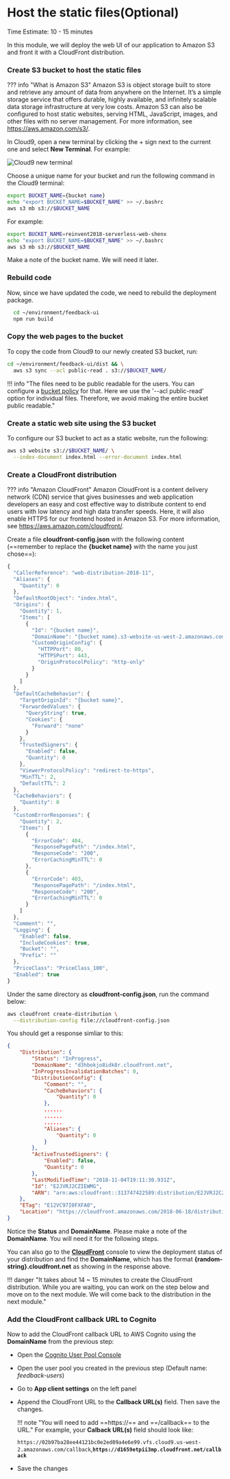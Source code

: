 # Host the static files(Optional)
Time Estimate: 10 - 15 minutes  

In this module, we will deploy the web UI of our application to Amazon S3 and front it with a CloudFront distribution.

### Create S3 bucket to host the static files

??? info "What is Amazon S3"
    Amazon S3 is object storage built to store and retrieve any amount of data from anywhere on the Internet. It’s a simple storage service that offers durable, highly available, and infinitely scalable data storage infrastructure at very low costs. Amazon S3 can also be configured to host static websites, serving HTML, JavaScript, images, and other files with no server management. For more information, see https://aws.amazon.com/s3/. 

In Cloud9, open a new terminal by clicking the \+ sign next to the current one and select __New Terminal__. For example:

  ![Cloud9 new terminal](../screenshots/c9-terminal.png)

Choose a unique name for your bucket and run the following command in the Cloud9 terminal:

```bash
export BUCKET_NAME={bucket name}
echo "export BUCKET_NAME=$BUCKET_NAME" >> ~/.bashrc
aws s3 mb s3://$BUCKET_NAME
```
For example:

```bash
export BUCKET_NAME=reinvent2018-serverless-web-shenx
echo "export BUCKET_NAME=$BUCKET_NAME" >> ~/.bashrc
aws s3 mb s3://$BUCKET_NAME
```

Make a note of the bucket name. We will need it later.

### Rebuild code

Now, since we have updated the code, we need to rebuild the deployment package.

```bash
  cd ~/environment/feedback-ui
  npm run build
```

### Copy the web pages to the bucket

To copy the code from Cloud9 to our newly created S3 bucket, run:

```bash
cd ~/environment/feedback-ui/dist && \
  aws s3 sync --acl public-read . s3://$BUCKET_NAME/
```

!!! info "The files need to be public readable for the users. You can configure a [bucket policy](https://docs.aws.amazon.com/AmazonS3/latest/dev/WebsiteAccessPermissionsReqd.html "S3 bucket polic for public web site") for that. Here we use the '--acl public-read' option for individual files. Therefore, we avoid making the entire bucket public readable."

### Create a static web site using the S3 bucket
To configure our S3 bucket to act as a static website, run the following:
```bash
aws s3 website s3://$BUCKET_NAME/ \
  --index-document index.html --error-document index.html 
```

### Create a CloudFront distribution

??? info "Amazon CloudFront"
    Amazon CloudFront is a content delivery network (CDN) service that gives businesses and web application developers an easy and cost effective way to distribute content to end users with low latency and high data transfer speeds. Here, it will also enable HTTPS for our frontend hosted in Amazon S3. For more information, see https://aws.amazon.com/cloudfront/. 

Create a file __cloudfront-config.json__ with the following content (==remember to replace the __{bucket name}__ with the name you just chose==):

```javascript hl_lines="11 12 22"
{
  "CallerReference": "web-distribution-2018-11",
  "Aliases": {
    "Quantity": 0
  },
  "DefaultRootObject": "index.html",
  "Origins": {
    "Quantity": 1,
    "Items": [
      {
        "Id": "{bucket name}",
        "DomainName": "{bucket name}.s3-website-us-west-2.amazonaws.com",
        "CustomOriginConfig": {
          "HTTPPort": 80,
          "HTTPSPort": 443,
          "OriginProtocolPolicy": "http-only"
        }
      }
    ]
  },
  "DefaultCacheBehavior": {
    "TargetOriginId": "{bucket name}",
    "ForwardedValues": {
      "QueryString": true,
      "Cookies": {
        "Forward": "none"
      }
    },
    "TrustedSigners": {
      "Enabled": false,
      "Quantity": 0
    },
    "ViewerProtocolPolicy": "redirect-to-https",
    "MinTTL": 2,
    "DefaultTTL": 2
  },
  "CacheBehaviors": {
    "Quantity": 0
  },
  "CustomErrorResponses": {
    "Quantity": 2,
    "Items": [
      {
        "ErrorCode": 404,
        "ResponsePagePath": "/index.html",
        "ResponseCode": "200",
        "ErrorCachingMinTTL": 0
      },
      {
        "ErrorCode": 403,
        "ResponsePagePath": "/index.html",
        "ResponseCode": "200",
        "ErrorCachingMinTTL": 0
      }
    ]
  },
  "Comment": "",
  "Logging": {
    "Enabled": false,
    "IncludeCookies": true,
    "Bucket": "",
    "Prefix": ""
  },
  "PriceClass": "PriceClass_100",
  "Enabled": true
}
```

Under the same directory as __cloudfront-config.json__, run the command below:

```bash
aws cloudfront create-distribution \
  --distribution-config file://cloudfront-config.json
```
You should get a response simliar to this:

```json hl_lines="3 4"
{
    "Distribution": {
        "Status": "InProgress", 
        "DomainName": "d3hbokjo8idk8r.cloudfront.net", 
        "InProgressInvalidationBatches": 0, 
        "DistributionConfig": {
            "Comment": "", 
            "CacheBehaviors": {
                "Quantity": 0
            }, 
            ......
            ......
            ......
            "Aliases": {
                "Quantity": 0
            }
        }, 
        "ActiveTrustedSigners": {
            "Enabled": false, 
            "Quantity": 0
        }, 
        "LastModifiedTime": "2018-11-04T19:11:30.931Z", 
        "Id": "E2JVRJ2CZIEWMG", 
        "ARN": "arn:aws:cloudfront::313747422589:distribution/E2JVRJ2CZIEWMG"
    }, 
    "ETag": "E12VC97I0FXFA0", 
    "Location": "https://cloudfront.amazonaws.com/2018-06-18/distribution/E2JVRJ2CZIEWMG"
}
```

Notice the __Status__ and __DomainName__. Please make a note of the __DomainName__. You will need it for the following steps.

You can also go to the [**CloudFront**](https://console.aws.amazon.com/cloudfront/home?# "AWS CloudFront") console to view the deployment status of your distribution and find the **DomainName**, which has the format __{random-string}.cloudfront.net__ as showing in the response above.

!!! danger "It takes about 14 ~ 15 minutes to create the CloudFront distribution. While you are waiting, you can work on the step below and move on to the next module. We will come back to the distribution in the next module."

### Add the CloudFront callback URL to Cognito

Now to add the CloudFront callback URL to AWS Cognito using the __DomainName__ from the previous step:

* Open the [Cognito User Pool Console](https://us-west-2.console.aws.amazon.com/cognito/users/?region=us-west-2 "AWS Cognito")
* Open the user pool you created in the previous step (Default name: _feedback-users_)
* Go to __App client settings__ on the left panel
* Append the CloudFront URL to the __Callback URL(s)__ field. Then save the changes.

    !!! note "You will need to add ==https://== and ==/callback== to the URL."
    For example, your __Calback URL(s)__ field should look like:

    `https://02b97ba28ee44121bc0e2ed09a4e6e99.vfs.cloud9.us-west-2.amazonaws.com/callback`,**`https://d1659etpii3mp.cloudfront.net/callback`**

 * Save the changes
